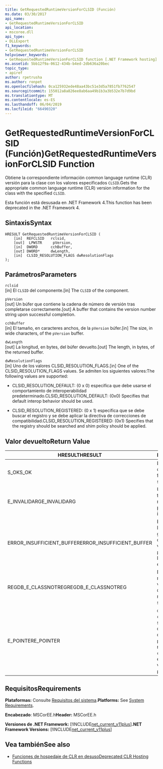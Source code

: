```yaml
---
title: GetRequestedRuntimeVersionForCLSID (Función)
ms.date: 03/30/2017
api_name:
- GetRequestedRuntimeVersionForCLSID
api_location:
- mscoree.dll
api_type:
- DLLExport
f1_keywords:
- GetRequestedRuntimeVersionForCLSID
helpviewer_keywords:
- GetRequestedRuntimeVersionForCLSID function [.NET Framework hosting]
ms.assetid: 5bb12f9a-0612-434b-b4ed-2db636a20bec
topic_type:
- apiref
author: rpetrusha
ms.author: ronpet
ms.openlocfilehash: 0ca125932ede48aa43bc51e3d5a7851fb7762547
ms.sourcegitcommit: 155012a8a826ee8ab6aa49b1b3a3b532e7b7d9bd
ms.translationtype: MT
ms.contentlocale: es-ES
ms.lasthandoff: 06/04/2019
ms.locfileid: "66490320"
---
```

# <a name="getrequestedruntimeversionforclsid-function"></a><span data-ttu-id="5493e-102">GetRequestedRuntimeVersionForCLSID (Función)</span><span class="sxs-lookup"><span data-stu-id="5493e-102">GetRequestedRuntimeVersionForCLSID Function</span></span>
<span data-ttu-id="5493e-103">Obtiene la correspondiente información common language runtime (CLR) versión para la clase con los valores especificados `CLSID`.</span><span class="sxs-lookup"><span data-stu-id="5493e-103">Gets the appropriate common language runtime (CLR) version information for the class with the specified `CLSID`.</span></span>  
  
 <span data-ttu-id="5493e-104">Esta función está desusada en .NET Framework 4.</span><span class="sxs-lookup"><span data-stu-id="5493e-104">This function has been deprecated in the .NET Framework 4.</span></span>  
  
## <a name="syntax"></a><span data-ttu-id="5493e-105">Sintaxis</span><span class="sxs-lookup"><span data-stu-id="5493e-105">Syntax</span></span>  
  
```  
HRESULT GetRequestedRuntimeVersionForCLSID (  
    [in]  REFCLSID   rclsid,   
    [out]  LPWSTR     pVersion,   
    [in]  DWORD      cchBuffer,   
    [out] DWORD*     dwLength,   
    [in]  CLSID_RESOLUTION_FLAGS dwResolutionFlags  
);  
```  
  
## <a name="parameters"></a><span data-ttu-id="5493e-106">Parámetros</span><span class="sxs-lookup"><span data-stu-id="5493e-106">Parameters</span></span>  
 `rclsid`  
 <span data-ttu-id="5493e-107">[in]  El `CLSID` del componente.</span><span class="sxs-lookup"><span data-stu-id="5493e-107">[in]  The `CLSID` of the component.</span></span>  
  
 `pVersion`  
 <span data-ttu-id="5493e-108">[out]  Un búfer que contiene la cadena de número de versión tras completarse correctamente.</span><span class="sxs-lookup"><span data-stu-id="5493e-108">[out]  A buffer that contains the version number string upon successful completion.</span></span>  
  
 `cchBuffer`  
 <span data-ttu-id="5493e-109">[in]  El tamaño, en caracteres anchos, de la `pVersion` búfer.</span><span class="sxs-lookup"><span data-stu-id="5493e-109">[in]  The size, in wide characters, of the `pVersion` buffer.</span></span>  
  
 `dwLength`  
 <span data-ttu-id="5493e-110">[out] La longitud, en bytes, del búfer devuelto.</span><span class="sxs-lookup"><span data-stu-id="5493e-110">[out] The length, in bytes, of the returned buffer.</span></span>  
  
 `dwResolutionFlags`  
 <span data-ttu-id="5493e-111">[in]  Uno de los valores CLSID_RESOLUTION_FLAGS.</span><span class="sxs-lookup"><span data-stu-id="5493e-111">[in]  One of the CLSID_RESOLUTION_FLAGS values.</span></span> <span data-ttu-id="5493e-112">Se admiten los siguientes valores:</span><span class="sxs-lookup"><span data-stu-id="5493e-112">The following values are supported:</span></span>  
  
- <span data-ttu-id="5493e-113">CLSID_RESOLUTION_DEFAULT: (0 x 0) especifica que debe usarse el comportamiento de interoperabilidad predeterminado.</span><span class="sxs-lookup"><span data-stu-id="5493e-113">CLSID_RESOLUTION_DEFAULT: (0x0) Specifies that default interop behavior should be used.</span></span>  
  
- <span data-ttu-id="5493e-114">CLSID_RESOLUTION_REGISTERED: (0 x 1) especifica que se debe buscar el registro y se debe aplicar la directiva de correcciones de compatibilidad.</span><span class="sxs-lookup"><span data-stu-id="5493e-114">CLSID_RESOLUTION_REGISTERED: (0x1) Specifies that the registry should be searched and shim policy should be applied.</span></span>  
  
## <a name="return-value"></a><span data-ttu-id="5493e-115">Valor devuelto</span><span class="sxs-lookup"><span data-stu-id="5493e-115">Return Value</span></span>  
  
|<span data-ttu-id="5493e-116">HRESULT</span><span class="sxs-lookup"><span data-stu-id="5493e-116">HRESULT</span></span>|<span data-ttu-id="5493e-117">Descripción</span><span class="sxs-lookup"><span data-stu-id="5493e-117">Description</span></span>|  
|-------------|-----------------|  
|<span data-ttu-id="5493e-118">S_OK</span><span class="sxs-lookup"><span data-stu-id="5493e-118">S_OK</span></span>|<span data-ttu-id="5493e-119">La función se devolvió correctamente.</span><span class="sxs-lookup"><span data-stu-id="5493e-119">The function returned successfully.</span></span>|  
|<span data-ttu-id="5493e-120">E_INVALIDARG</span><span class="sxs-lookup"><span data-stu-id="5493e-120">E_INVALIDARG</span></span>|<span data-ttu-id="5493e-121">Uno de los parámetros tiene un formato o tipo no válido.</span><span class="sxs-lookup"><span data-stu-id="5493e-121">One of the parameters has an invalid type or format.</span></span>|  
|<span data-ttu-id="5493e-122">ERROR_INSUFFICIENT_BUFFER</span><span class="sxs-lookup"><span data-stu-id="5493e-122">ERROR_INSUFFICIENT_BUFFER</span></span>|<span data-ttu-id="5493e-123">El `pVersion` búfer no es lo suficientemente grande como para contener la cadena de versión completa.</span><span class="sxs-lookup"><span data-stu-id="5493e-123">The `pVersion` buffer is not large enough to hold the entire version string.</span></span>|  
|<span data-ttu-id="5493e-124">REGDB_E_CLASSNOTREG</span><span class="sxs-lookup"><span data-stu-id="5493e-124">REGDB_E_CLASSNOTREG</span></span>|<span data-ttu-id="5493e-125">No hay ninguna clase registrada con los valores especificados `CLSID`.</span><span class="sxs-lookup"><span data-stu-id="5493e-125">There is no class registered with the specified `CLSID`.</span></span>|  
|<span data-ttu-id="5493e-126">E_POINTER</span><span class="sxs-lookup"><span data-stu-id="5493e-126">E_POINTER</span></span>|<span data-ttu-id="5493e-127">`dwLength` es null, o `cchBuffer` es lo suficientemente grande como para contener la cadena de versión, pero `pVersion` es null.</span><span class="sxs-lookup"><span data-stu-id="5493e-127">`dwLength` is null, or `cchBuffer` is large enough to hold the version string, but `pVersion` is null.</span></span>|  
  
## <a name="requirements"></a><span data-ttu-id="5493e-128">Requisitos</span><span class="sxs-lookup"><span data-stu-id="5493e-128">Requirements</span></span>  
 <span data-ttu-id="5493e-129">**Plataformas:** Consulte [Requisitos del sistema](../../../../docs/framework/get-started/system-requirements.md).</span><span class="sxs-lookup"><span data-stu-id="5493e-129">**Platforms:** See [System Requirements](../../../../docs/framework/get-started/system-requirements.md).</span></span>  
  
 <span data-ttu-id="5493e-130">**Encabezado**: MSCorEE.h</span><span class="sxs-lookup"><span data-stu-id="5493e-130">**Header:** MSCorEE.h</span></span>  
  
 <span data-ttu-id="5493e-131">**Versiones de .NET Framework:** [!INCLUDE[net_current_v11plus](../../../../includes/net-current-v11plus-md.md)]</span><span class="sxs-lookup"><span data-stu-id="5493e-131">**.NET Framework Versions:** [!INCLUDE[net_current_v11plus](../../../../includes/net-current-v11plus-md.md)]</span></span>  
  
## <a name="see-also"></a><span data-ttu-id="5493e-132">Vea también</span><span class="sxs-lookup"><span data-stu-id="5493e-132">See also</span></span>

- [<span data-ttu-id="5493e-133">Funciones de hospedaje de CLR en desuso</span><span class="sxs-lookup"><span data-stu-id="5493e-133">Deprecated CLR Hosting Functions</span></span>](../../../../docs/framework/unmanaged-api/hosting/deprecated-clr-hosting-functions.md)
